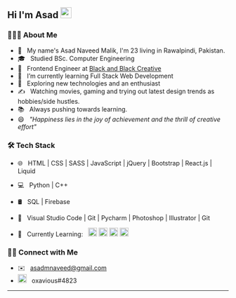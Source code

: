 <h2> Hi I'm Asad <img src="https://s3.gifyu.com/images/a74b7591a283c4fed.gif" width="25"></h2>





<h3> 👨🏻‍💻 About Me </h3>

- 👋 &nbsp; My name's Asad Naveed Malik, I'm 23 living in Rawalpindi, Pakistan.
- 🎓 &nbsp; Studied BSc. Computer Engineering
- 💼 &nbsp; Frontend Engineer at [Black and Black Creative](https://www.blackandblackcreative.com)
- 🔭 &nbsp; I’m currently learning Full Stack Web Development
- 🌱 &nbsp; Exploring new technologies and an enthusiast
- ✍️ &nbsp; Watching movies, gaming and trying out latest design trends as hobbies/side hustles.
- 📚 &nbsp; Always pushing towards learning.
- 😄 &nbsp; *"Happiness lies in the joy of achievement and the thrill of creative effort"* 




<h3>🛠 Tech Stack</h3>

- 🌐 &nbsp; HTML | CSS | SASS | JavaScript | jQuery | Bootstrap | React.js | Liquid 
- 💻 &nbsp; Python | C++  
- 🛢 &nbsp; SQL | Firebase 
- 🔧 &nbsp; Visual Studio Code | Git | Pycharm | Photoshop | Illustrator | Git

- 📖 &nbsp; Currently Learning: &nbsp; <img height="20" src="https://upload.wikimedia.org/wikipedia/commons/thumb/a/a7/React-icon.svg/1280px-React-icon.svg.png"> <img height="20" src="https://upload.wikimedia.org/wikipedia/commons/thumb/d/d9/Node.js_logo.svg/1280px-Node.js_logo.svg.png"> <img height="20" src="https://www.djangoproject.com/m/img/logos/django-logo-negative.png"> <img height="20" src="https://angular.io/assets/images/logos/angularjs/AngularJS-Shield.svg">

<h3> 🤝🏻 Connect with Me </h3>

- ✉️ &nbsp; asadmnaveed@gmail.com
- <img height="20" src="https://cdn.logojoy.com/wp-content/uploads/20210422095037/discord-mascot.png"> &nbsp; oxavious#4823

---








